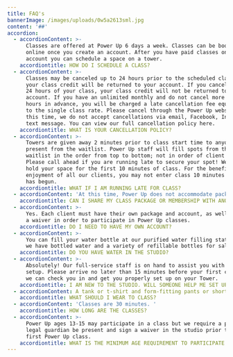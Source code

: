 ```yaml
---
title: FAQ's
bannerImage: /images/uploads/0w5a2613sml.jpg
content: '##'
accordion:
  - accordionContent: >-
      Classes are offered at Power Up 6 days a week. Classes can be booked
      online once you create an account. After you have paid classes on your
      account you can schedule a space on a tower. 
    accordiontitle: HOW DO I SCHEDULE A CLASS?
  - accordionContent: >-
      Classes may be canceled up to 24 hours prior to the scheduled class and
      your class credit will be returned to your account. If you cancel within
      24 hours of your class, your class credit will not be returned to your
      account. If you have an unlimited monthly and do not cancel more than 24
      hours in advance, you will be charged a late cancellation fee equivalent
      to the single class rate. Please cancel through the Power Up website. At
      this time, we do not accept cancellations via email, Facebook, Instagram,
      text message. You can view our full cancellation policy here.
    accordiontitle: WHAT IS YOUR CANCELLATION POLICY?
  - accordionContent: >-
      Towers are given away 2 minutes prior to class start time to anyone who is
      present from the waitlist. Power Up staff will fill spots from the
      waitlist in the order from top to bottom; not in order of client arrival.
      Please call ahead if you are running late to secure your spot! We will
      hold your space for the first 10 minutes of class. For the benefit and
      enjoyment of all our clients, you may not enter class 10 minutes after it
      has begun.
    accordiontitle: WHAT IF I AM RUNNING LATE FOR CLASS?
  - accordionContent: 'At this time, Power Up does not accommodate package sharing or transfers.'
    accordiontitle: CAN I SHARE MY CLASS PACKAGE OR MEMBERSHIP WITH ANOTHER PERSON?
  - accordionContent: >-
      Yes. Each client must have their own package and account, as well as sign
      a waiver in order to participate in Power Up classes.
    accordiontitle: DO I NEED TO HAVE MY OWN ACCOUNT?
  - accordionContent: >-
      You can fill your water bottle at our purified water filling station, or
      we have bottled water and a variety of refillable bottles for sale.  
    accordiontitle: DO YOU HAVE WATER IN THE STUDIO?
  - accordionContent: >-
      Absolutely! Our full-service staff is on hand to assist you with class
      setup. Please arrive no later than 15 minutes before your first class so
      we can check you in and get you properly set up on your Tower.
    accordiontitle: I AM NEW TO THE STUDIO. WILL SOMEONE HELP ME SET UP?
  - accordionContent: A tank or t-shirt and form-fitting pants or shorts. Be ready to sweat!
    accordiontitle: WHAT SHOULD I WEAR TO CLASS?
  - accordionContent: 'Classes are 30 minutes. '
    accordiontitle: HOW LONG ARE THE CLASSES?
  - accordionContent: >-
      Power Up ages 13-15 may participate in a class but we require a parent or
      legal guardian be present and sign a waiver in the studio prior to their
      first Power Up class.
    accordiontitle: WHAT IS THE MINIMUM AGE REQUIREMENT TO PARTICIPATE IN A CLIMB CLASS?
---
```


